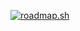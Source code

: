 <a href="https://roadmap.sh"><img src="https://roadmap.sh/card/wide/687dea94d8402b4cbdacffcb?variant=light" alt="roadmap.sh"/></a>
